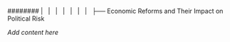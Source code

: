 ######## |   |   |   |   |   |   |   ├── Economic Reforms and Their Impact on Political Risk

*Add content here*